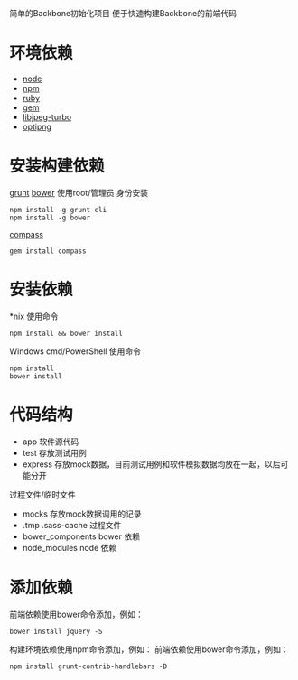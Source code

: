 简单的Backbone初始化项目
便于快速构建Backbone的前端代码



环境依赖
=======
+ [node](http://nodejs.org)
+ [npm](https://www.npmjs.com)
+ [ruby](https://www.ruby-lang.org)
+ [gem](https://rubygems.org)
+ [libjpeg-turbo](http://libjpeg-turbo.virtualgl.org)
+ [optipng](http://optipng.sourceforge.net)

安装构建依赖
==========
[grunt](http://www.gruntjs.com)
[bower](http://bower.io)
使用root/管理员 身份安装
```shell
npm install -g grunt-cli
npm install -g bower
```
[compass](http://compass-style.org)
```shell
gem install compass
```
 
安装依赖
==========
*nix 使用命令
```shell
npm install && bower install
```

Windows cmd/PowerShell 使用命令
```shell
npm install
bower install
```

代码结构
==========
+ app 软件源代码
+ test 存放测试用例
+ express 存放mock数据，目前测试用例和软件模拟数据均放在一起，以后可能分开

过程文件/临时文件
- mocks 存放mock数据调用的记录
- .tmp .sass-cache 过程文件
- bower_components bower 依赖
- node_modules node 依赖

添加依赖
==========

前端依赖使用bower命令添加，例如：
```shell
bower install jquery -S
```
构建环境依赖使用npm命令添加，例如：
前端依赖使用bower命令添加，例如：
```shell
npm install grunt-contrib-handlebars -D
```

